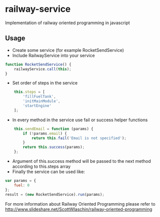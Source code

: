 # railway-service
Implementation of railway oriented programming in javascript

## Usage

* Create some service (for example RocketSendService)
* Include RailwayService into your service
```js
function RocketSendService() { 
    railwayService.call(this);
}
```
* Set order of steps in the service
```js
    this.steps = [
        'fillFuelTank',
        'initMainModule',
        'startEngine'
    ];   
```
* In every method in the service use fail or success helper functions
```js
    this.sendEmail = function (params) {
        if (!params.email) {
            return this.fail('Email is not specified');
        }
        return this.success(params);
    };
```
* Argument of this.success method will be passed to the next method according to this.steps array
* Finally the service can be used like: 
```js
var params = {
    fuel: 0
};
result = (new RocketSendService).run(params); 
```

For more information about Railway Oriented Programming please refer to http://www.slideshare.net/ScottWlaschin/railway-oriented-programming
